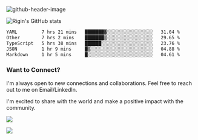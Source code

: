 
![github-header-image](https://github.com/riginoommen/riginoommen/assets/3840244/889cae65-df55-4cda-86cc-bf21bf1f2e96)

![Rigin's GitHub stats](https://github-readme-stats.vercel.app/api?username=riginoommen\&show_icons=true\&show=reviews,discussions_started,discussions_answered,prs_merged,prs_merged_percentage)


<!--START_SECTION:waka-->

```txt
YAML         7 hrs 21 mins   ███████▓░░░░░░░░░░░░░░░░░   31.04 %
Other        7 hrs 2 mins    ███████▒░░░░░░░░░░░░░░░░░   29.65 %
TypeScript   5 hrs 38 mins   ██████░░░░░░░░░░░░░░░░░░░   23.76 %
JSON         1 hr 9 mins     █▒░░░░░░░░░░░░░░░░░░░░░░░   04.88 %
Markdown     1 hr 5 mins     █░░░░░░░░░░░░░░░░░░░░░░░░   04.61 %
```

<!--END_SECTION:waka-->

### Want to Connect?

I'm always open to new connections and collaborations. Feel free to reach out to me on Email/LinkedIn.

I'm excited to share with the world and make a positive impact with the community.

![](https://komarev.com/ghpvc/?username=riginoommen)

![](https://hit.yhype.me/github/profile?user_id=3840244)

